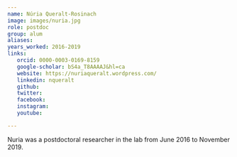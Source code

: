 ```yaml
---
name: Núria Queralt-Rosinach
image: images/nuria.jpg
role: postdoc
group: alum
aliases:
years_worked: 2016-2019
links:
   orcid: 0000-0003-0169-8159
   google-scholar: bS4a_T8AAAAJ&hl=ca
   website: https://nuriaqueralt.wordpress.com/
   linkedin: nqueralt
   github:
   twitter:
   facebook:
   instagram: 
   youtube:

---
```


Nuria was a postdoctoral researcher in the lab from June 2016 to November 2019.